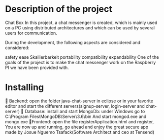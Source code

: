 # Description of the project
Chat Box
In this project, a chat messenger is created, which is mainly used on a PC using distributed architectures and which can be used by several users for communication.

During the development, the following aspects are considered and considered:

safety
ease
Skallierbarkeit
portability
compatibility
expandability
One of the goals of the project is to make the chat messenger work on the Raspberry PI we have been provided with.

# Installing
 Backend: open the folder java-chat-server in eclipse or in your favorite editor and start the different servers(signup-server, login-server and chat-server)
 Database: install and start MongoDb: under Windows go to C:\Program Files\MongoDB\Server\3.6\bin 
    And start mongod.exe and mongo.exe
Frontend: open the file registerApplication.html and register, You are now up and running, go ahead and enjoy the great secure app made by Josue Nguemo Tsafack(Software Architect and ceo at Tensend)


